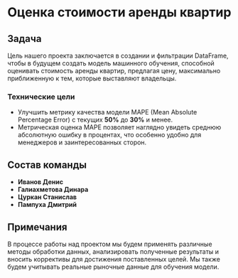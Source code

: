 # Оценка стоимости аренды квартир

## Задача

Цель нашего проекта заключается в создании и фильтрации DataFrame, чтобы в будущем создать модель машинного обучения, способной оценивать стоимость аренды квартир, предлагая цену, максимально приближенную к тем, которые выставляют владельцы.

### Технические цели

- Улучшить метрику качества модели MAPE (Mean Absolute Percentage Error) с текущих **50%** до **30%** и менее.
- Метрическая оценка MAPE позволяет наглядно увидеть среднюю абсолютную ошибку в процентах, что особенно удобно для менеджеров и заинтересованных сторон.

## Состав команды

- **Иванов Денис**
- **Галиахметова Динара**
- **Цуркан Станислав**
- **Пампуха Дмитрий**

## Примечания

В процессе работы над проектом мы будем применять различные методы обработки данных, анализировать полученные результаты и вносить коррективы для достижения поставленных целей. Мы также будем учитывать реальные рыночные данные для обучения модели.
